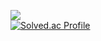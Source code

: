 <a href="https://www.instagram.com/d1mm1n1ng/" target="_blank"><img src="https://img.shields.io/badge/Instagram-E4405F?style=for-the-badge&logo=instagram&logoColor=FFFFFF"/></a>
<br>
[![Solved.ac Profile](http://mazassumnida.wtf/api/v2/generate_badge?boj=ghdwlals0617)](https://solved.ac/ghdwlals0617/)

